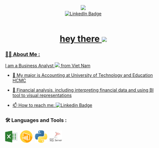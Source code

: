 <div id="header" align="center">
  <img src="https://media.giphy.com/media/M9gbBd9nbDrOTu1Mqx/giphy.gif" width="100"/>
</div>

<div id="badges" align="center" >
  <a href="https://www.linkedin.com/in/doanphanthanh/">
    <img src="https://img.shields.io/badge/LinkedIn-blue?style=for-the-badge&logo=linkedin&logoColor=white" alt="LinkedIn Badge"/>
</div>
    
<div id="badges" align="center" >
<img src="https://komarev.com/ghpvc/?username=DoanPhanThanh&style=flat-square&color=blue" alt=""/>

<h1>
  hey there
  <img src="https://media.giphy.com/media/hvRJCLFzcasrR4ia7z/giphy.gif" width="30px"/>
</h1>
</div>

### :woman_technologist: About Me :

I am a Business Analyst <img src="https://media.giphy.com/media/WUlplcMpOCEmTGBtBW/giphy.gif" width="30"> from Viet Nam

- :telescope: My major is Accounting at University of Technology and Education HCMC
  
- :seedling: Financial analysis, including interpreting financial data and using BI tool to visual representations
  
- :mailbox: How to reach me: [![Linkedin Badge](https://img.shields.io/badge/-doanphanthanh-blue?style=flat&logo=Linkedin&logoColor=white)](https://www.linkedin.com/in/doanphanthanh/)

### :hammer_and_wrench: Languages and Tools :

<div>
  <img src="excel.png" title="Excel" alt="Excel" width="40" height="40"/>&nbsp;
  <img src="power-bl.png" title="Power BI" alt="Power BI" width="40" height="40"/>&nbsp;
  <img src="python.png" title="Python" alt="Python" width="40" height="40"/>&nbsp;
  <img src="sql-server.png" title="SQL Server" alt="SQL Server" width="40" height="40"/>&nbsp;
</div>

